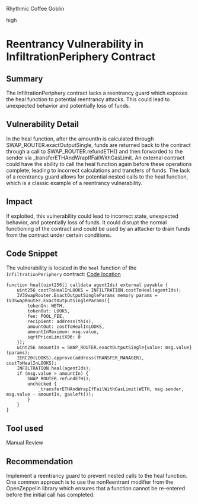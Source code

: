 Rhythmic Coffee Goblin

high

# Reentrancy Vulnerability in InfiltrationPeriphery Contract
## Summary

The InfiltrationPeriphery contract lacks a reentrancy guard which exposes the heal function to potential reentrancy attacks. This could lead to unexpected behavior and potentially loss of funds.

## Vulnerability Detail

In the heal function, after the amountIn is calculated through SWAP_ROUTER.exactOutputSingle, funds are returned back to the contract through a call to SWAP_ROUTER.refundETH() and then forwarded to the sender via _transferETHAndWrapIfFailWithGasLimit. An external contract could have the ability to call the heal function again before these operations complete, leading to incorrect calculations and transfers of funds. The lack of a reentrancy guard allows for potential nested calls to the heal function, which is a classic example of a reentrancy vulnerability.

## Impact

If exploited, this vulnerability could lead to incorrect state, unexpected behavior, and potentially loss of funds. It could disrupt the normal functioning of the contract and could be used by an attacker to drain funds from the contract under certain conditions.

## Code Snippet
The vulnerability is located in the `heal` function of the `InfiltrationPeriphery` contract:
[Code location](https://github.com/sherlock-audit/2023-10-looksrare/blob/main/contracts-infiltration/CONTRACTS/InfiltrationPeriphery.sol#L30-L44)

```solidity
function heal(uint256[] calldata agentIds) external payable {
    uint256 costToHealInLOOKS = INFILTRATION.costToHeal(agentIds);
    IV3SwapRouter.ExactOutputSingleParams memory params = IV3SwapRouter.ExactOutputSingleParams({
        tokenIn: WETH,
        tokenOut: LOOKS,
        fee: POOL_FEE,
        recipient: address(this),
        amountOut: costToHealInLOOKS,
        amountInMaximum: msg.value,
        sqrtPriceLimitX96: 0
    });
    uint256 amountIn = SWAP_ROUTER.exactOutputSingle{value: msg.value}(params);
    IERC20(LOOKS).approve(address(TRANSFER_MANAGER), costToHealInLOOKS);
    INFILTRATION.heal(agentIds);
    if (msg.value > amountIn) {
        SWAP_ROUTER.refundETH();
        unchecked {
            _transferETHAndWrapIfFailWithGasLimit(WETH, msg.sender, msg.value - amountIn, gasleft());
        }
    }
}
```

## Tool used

Manual Review

## Recommendation

Implement a reentrancy guard to prevent nested calls to the heal function. One common approach is to use the nonReentrant modifier from the OpenZeppelin library which ensures that a function cannot be re-entered before the initial call has completed.